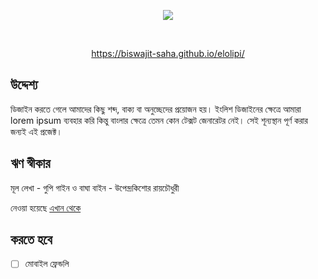 <p align="center"><a href="https://biswajit-saha.github.io/elolipi/" alt="এলোলিপি"><img src="https://github.com/biswajit-saha/elolipi/blob/master/src/assets/images/readme-logo.png"></a></p>
<br>
<p align="center"><a href="https://biswajit-saha.github.io/elolipi/">https://biswajit-saha.github.io/elolipi/</a></p>

## উদ্দেশ্য
ডিজাইন করতে গেলে আমাদের কিছু শব্দ, বাক্য বা অনুচ্ছেদের প্রয়োজন হয়। ইংলিশ ডিজাইনের ক্ষেত্রে আমারা lorem ipsum ব্যবহার করি  কিন্তু বাংলার ক্ষেত্রে তেমন কোন টেক্সট জেনারেটর নেই। সেই শূন্যস্থান পূর্ণ করার জন্যই এই প্রজেক্ট।

## ঋণ স্বীকার
মূল লেখা - গুপি গাইন ও বাঘা বাইন - উপেন্দ্রকিশোর রায়চৌধুরী

নেওয়া হয়েছে [এখান থেকে](https://www.isid.ac.in/~deepayan/bengalionline.net/Archive/UpendraKishore/Prose/Galpamala.bn.html)

## করতে হবে

- [ ] মোবাইল ফ্রেন্ডলি
